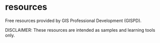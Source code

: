 resources
=========

Free resources provided by GIS Professional Development (GISPD).

DISCLAIMER:
These resources are intended as samples and learning tools only.
